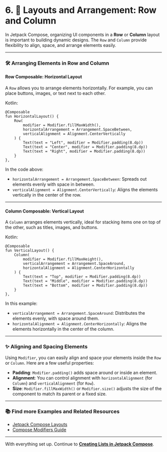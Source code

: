 # 6. 🧩 **Layouts and Arrangement: Row and Column**

In Jetpack Compose, organizing UI components in a **Row** or **Column** layout is important to building dynamic designs. The `Row` and `Column` provide flexibility to align, space, and arrange elements easily.

---

### 🛠️ **Arranging Elements in Row and Column**

#### **Row Composable**: Horizontal Layout
A `Row` allows you to arrange elements horizontally. For example, you can place buttons, images, or text next to each other.

Kotlin:
```
@Composable
fun HorizontalLayout() {
    Row(
        modifier = Modifier.fillMaxWidth(),
        horizontalArrangement = Arrangement.SpaceBetween,
        verticalAlignment = Alignment.CenterVertically
    ) {
        Text(text = "Left", modifier = Modifier.padding(8.dp))
        Text(text = "Center", modifier = Modifier.padding(8.dp))
        Text(text = "Right", modifier = Modifier.padding(8.dp))
    }
},
```
In the code above:

- `horizontalArrangement = Arrangement.SpaceBetween`: Spreads out elements evenly with space in between.
- `verticalAlignment = Alignment.CenterVertically`: Aligns the elements vertically in the center of the row.

---

#### **Column Composable**: Vertical Layout
A `Column` arranges elements vertically, ideal for stacking items one on top of the other, such as titles, images, and buttons.

Kotlin:
```
@Composable
fun VerticalLayout() {
    Column(
        modifier = Modifier.fillMaxHeight(),
        verticalArrangement = Arrangement.SpaceAround,
        horizontalAlignment = Alignment.CenterHorizontally
    ) {
        Text(text = "Top", modifier = Modifier.padding(8.dp))
        Text(text = "Middle", modifier = Modifier.padding(8.dp))
        Text(text = "Bottom", modifier = Modifier.padding(8.dp))
    }
},
```
In this example:

- `verticalArrangement = Arrangement.SpaceAround`: Distributes the elements evenly, with space around them.
- `horizontalAlignment = Alignment.CenterHorizontally`: Aligns the elements horizontally in the center of the column.

---

### ✨ **Aligning and Spacing Elements**
Using `Modifier`, you can easily align and space your elements inside the `Row` or `Column`. Here are a few useful properties:

- **Padding**: `Modifier.padding()` adds space around or inside an element.
- **Alignment**: You can control alignment with `horizontalAlignment` (for `Column`) and `verticalAlignment` (for `Row`).
- **Size**: `Modifier.fillMaxWidth()` or `Modifier.size()` adjusts the size of the component to match its parent or a fixed size.

---

### 📚 **Find more Examples and Related Resources**

- [Jetpack Compose Layouts](https://developer.android.com/develop/ui/compose/layouts)
- [Compose Modifiers Guide](https://developer.android.com/develop/ui/compose/modifiers)

---

With everything set up. Continue to **[Creating Lists in Jetpack Compose](list.md)**.

